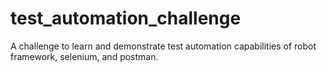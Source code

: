 # test_automation_challenge
A challenge to learn and demonstrate test automation capabilities of robot framework, selenium, and postman.
